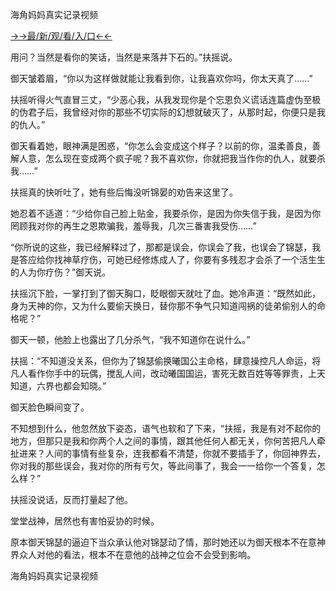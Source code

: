 
海角妈妈真实记录视频

<a href="https://2ndjcj11.kesang6to.com?https://github.com">→→最/新/观/看/入/口←←</a>

用问？当然是看你的笑话，当然是来落井下石的。”扶摇说。

御天皱着眉，“你以为这样做就能让我看到你，让我喜欢你吗，你太天真了……”

扶摇听得火气直冒三丈，“少恶心我，从我发现你是个忘恩负义谎话连篇虚伪至极的伪君子后，我曾经对你的那些不切实际的幻想就破灭了，从那时起，你便只是我的仇人。”

御天看着她，眼神满是困惑，“你怎么会变成这个样子？以前的你，温柔善良，善解人意，怎么现在变成两个疯子呢？我不喜欢你，你就把我当作你的仇人，就要杀我……”

扶摇真的快听吐了，她有些后悔没听锦晏的劝告来这里了。

她忍着不适道：“少给你自己脸上贴金，我要杀你，是因为你失信于我，是因为你罔顾我对你的再生之恩欺骗我，羞辱我，几次三番害我受伤……”

“你所说的这些，我已经解释过了，那都是误会，你误会了我，也误会了锦瑟，我是答应给你找神草疗伤，可她已经修炼成人了，你要有多残忍才会杀了一个活生生的人为你疗伤？”御天说。

扶摇沉下脸，一掌打到了御天胸口，眨眼御天就吐了血。她冷声道：“既然如此，身为天神的你，又为什么要偷天换日，替你那不争气只知道闯祸的徒弟偷别人的命格呢？”

御天一顿，他脸上也露出了几分杀气，“我不知道你在说什么。”

扶摇：“不知道没关系，但你为了锦瑟偷换曦国公主命格，肆意操控凡人命运，将凡人看作你手中的玩偶，搅乱人间，改动曦国国运，害死无数百姓等等罪责，上天知道，六界也都会知晓。”

御天脸色瞬间变了。

不知想到什么，他忽然放下姿态，语气也软和了下来，“扶摇，我是有对不起你的地方，但那只是我和你两个人之间的事情，跟其他任何人都无关，你何苦把凡人牵扯进来？人间的事情有些复杂，连我都看不清楚，你就不要插手了，你回神界去，你对我的那些误会，我对你的所有亏欠，等此间事了，我会一一给你一个答复，怎么样？”

扶摇没说话，反而打量起了他。

堂堂战神，居然也有害怕妥协的时候。

原本御天锦瑟的逼迫下当众承认他对锦瑟动了情，那时她还以为御天根本不在意神界众人对他的看法，根本不在意他的战神之位会不会受到影响。


海角妈妈真实记录视频
